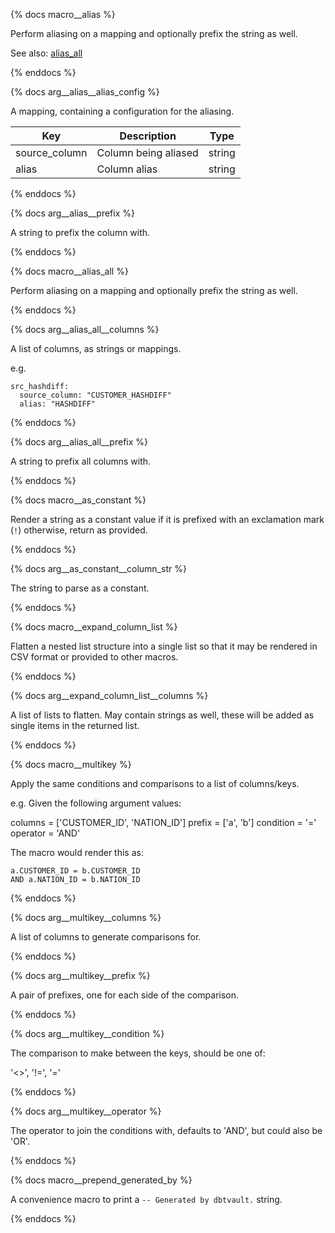 {% docs macro__alias %}

Perform aliasing on a mapping and optionally prefix the string as well.

See also:
[alias_all](#!/macro/macro.dbtvault.alias_all)

{% enddocs %}


{% docs arg__alias__alias_config %}

A mapping, containing a configuration for the aliasing. 
                                                
| Key           | Description          | Type   |
| ------------- | -------------------- | ------ |
| source_column | Column being aliased | string |
| alias         | Column alias         | string |
 
{% enddocs %}


{% docs arg__alias__prefix %}

A string to prefix the column with.
 
{% enddocs %}




{% docs macro__alias_all %}

Perform aliasing on a mapping and optionally prefix the string as well.
 
{% enddocs %}


{% docs arg__alias_all__columns %}

A list of columns, as strings or mappings.

e.g.

```
src_hashdiff: 
  source_column: "CUSTOMER_HASHDIFF"
  alias: "HASHDIFF"
```

{% enddocs %}

{% docs arg__alias_all__prefix %}

A string to prefix all columns with.

{% enddocs %}




{% docs macro__as_constant %}

Render a string as a constant value if it is prefixed with an exclamation mark (`!`) otherwise, return as provided. 

{% enddocs %}


{% docs arg__as_constant__column_str %}

The string to parse as a constant. 
 
{% enddocs %}




{% docs macro__expand_column_list %}

Flatten a nested list structure into a single list so that it may be rendered in CSV format or provided to other macros.
 
{% enddocs %}


{% docs arg__expand_column_list__columns %}

A list of lists to flatten. May contain strings as well, these will be added as single items in the returned list.
 
{% enddocs %}




{% docs macro__multikey %}

Apply the same conditions and comparisons to a list of columns/keys. 

e.g. Given the following argument values:

columns = ['CUSTOMER_ID', 'NATION_ID']
prefix = ['a', 'b']
condition = '='
operator = 'AND'

The macro would render this as:

```
a.CUSTOMER_ID = b.CUSTOMER_ID
AND a.NATION_ID = b.NATION_ID 
```

{% enddocs %}


{% docs arg__multikey__columns %}

A list of columns to generate comparisons for. 

{% enddocs %}


{% docs arg__multikey__prefix %}

A pair of prefixes, one for each side of the comparison. 

{% enddocs %}


{% docs arg__multikey__condition %}

The comparison to make between the keys, should be one of: 

'<>', '!=', '='

{% enddocs %}


{% docs arg__multikey__operator %}

The operator to join the conditions with, defaults to 'AND', but could also be 'OR'.

{% enddocs %}




{% docs macro__prepend_generated_by %}

A convenience macro to print a `-- Generated by dbtvault.` string. 

{% enddocs %}